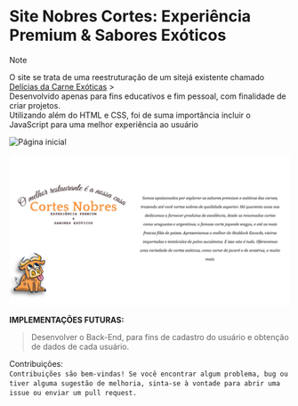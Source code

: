 # Site Nobres Cortes: Experiência Premium & Sabores Exóticos

> [!NOTE]
> O site se trata de uma reestruturação de um sitejá existente chamado [Delícias da Carne Exóticas](https://deliciasdacarn8.wixsite.com/meusite) > <br>
> Desenvolvido apenas para fins educativos e fim pessoal, com finalidade de criar projetos.
> <br>
> Utilizando além do HTML e CSS, foi de suma importância incluir o JavaScript para uma melhor experiência ao usuário


![Página inicial](https://github.com/bercezar/Projeto_front_NobresCortes/blob/main/Images/P%C3%A1gina_inicial_screenshot)

![Sobre a marca](https://github.com/bercezar/Projeto_front_NobresCortes/blob/main/Images/screenshot_about_site.png)


**IMPLEMENTAÇÕES FUTURAS:** <br>

> Desenvolver o Back-End, para fins de cadastro do usuário e obtenção de dados de cada usuário. <br>

Contribuições: <BR>
`Contribuições são bem-vindas! Se você encontrar algum problema, bug ou tiver alguma sugestão de melhoria, sinta-se à vontade para abrir uma issue ou enviar um pull request.`
